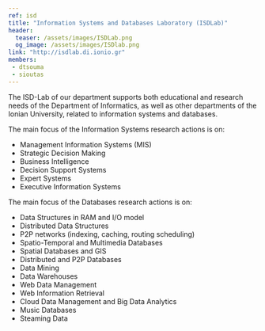 ```yaml
---
ref: isd
title: "Information Systems and Databases Laboratory (ISDLab)"
header:
  teaser: /assets/images/ISDLab.png
  og_image: /assets/images/ISDlab.png
link: "http://isdlab.di.ionio.gr"
members:
 - dtsouma
 - sioutas
---
```


The ISD-Lab of our department supports both educational and research needs of the Department of Informatics, as well as other departments of the Ionian University, related to information systems and databases.

The main focus of the Information Systems research actions is on:

- Management Information Systems (MIS)
- Strategic Decision Making
- Business Intelligence
- Decision Support Systems
- Expert Systems
- Executive Information Systems
 

The main focus of the Databases research actions is on:

- Data Structures in RAM and I/O model
- Distributed Data Structures
- P2P networks (indexing, caching, routing scheduling)
- Spatio-Temporal and Multimedia Databases
- Spatial Databases and GIS
- Distributed and P2P Databases
- Data Mining
- Data Warehouses
- Web Data Management
- Web Information Retrieval
- Cloud Data Management and Big Data Analytics
- Music Databases
- Steaming Data
